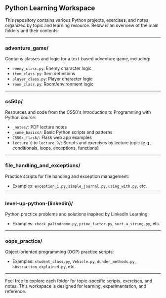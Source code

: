 ## Python Learning Workspace

This repository contains various Python projects, exercises, and notes organized by topic and learning resource. Below is an overview of the main folders and their contents:


---
### adventure_game/

Contains classes and logic for a text-based adventure game, including:

-   `enemy_class.py`: Enemy character logic
-   `item_class.py`: Item definitions
-   `player_class.py`: Player character logic
-   `room_class.py`: Room/environment logic

---
### cs50p/

Resources and code from the CS50's Introduction to Programming with Python course:

-   `_notes/`: PDF lecture notes
-   `_some_basics/`: Basic Python scripts and patterns
-   `CS50x_flask/`: Flask web app examples
-   `lecture_0` to `lecture_9/`: Scripts and exercises by lecture topic (e.g., conditionals, loops, exceptions, functions)

---
### file_handling_and_exceptions/

Practice scripts for file handling and exception management:

-   Examples: `exception_1.py`, `simple_journal.py`, `using_with.py`, etc.

---
### level-up-python-(linkedin)/

Python practice problems and solutions inspired by LinkedIn Learning:

-   Examples: `check_palindrome.py`, `prime_factor.py`, `sort_a_string.py`, etc.

---
### oops_practice/

Object-oriented programming (OOP) practice scripts:

-   Examples: `student_class.py`, `Vehicle.py`, `dunder_methods.py`, `abstraction_explained.py`, etc.

---

Feel free to explore each folder for topic-specific scripts, exercises, and notes. This workspace is designed for learning, experimentation, and reference.

